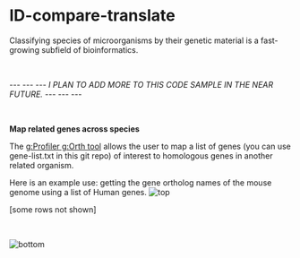 # ID-compare-translate


Classifying species of microorganisms by their genetic material is a fast-growing subfield of bioinformatics.
&nbsp;

&nbsp;

--- --- --- _I PLAN TO ADD MORE TO THIS CODE SAMPLE IN THE NEAR FUTURE._ --- --- ---
&nbsp;

&nbsp;


**Map related genes across species**
&nbsp;

The
[g:Profiler g:Orth tool](https://biit.cs.ut.ee/gprofiler/orth "g:Profiler tool")
allows the user to map a list of genes (you can use gene-list.txt in this git repo) of interest to homologous genes in another related organism.

Here is an example use: getting the gene ortholog names of the mouse genome using a list of Human genes.
![top](https://github.com/programweb/ID-compare-translate/assets/12736699/458b4151-39df-4650-80a2-9ca3781842cd)
&nbsp;

[some rows not shown]
&nbsp;

&nbsp;

![bottom](https://github.com/programweb/ID-compare-translate/assets/12736699/cbed767d-207d-4fe4-a917-2c17124552f9)
